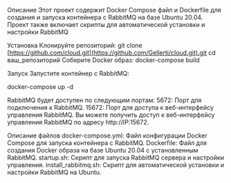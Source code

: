 Описание
Этот проект содержит Docker Compose файл и Dockerfile для создания и запуска контейнера с RabbitMQ на базе Ubuntu 20.04. Проект также включает скрипты для автоматической установки и настройки RabbitMQ

Установка
Клонируйте репозиторий:
git clone [https://github.com/cloud.git](https://github.com/Gellerti/cloud.git).git
cd ваш_репозиторий
Соберите Docker образ:
docker-compose build

Запуск
Запустите контейнер с RabbitMQ:

docker-compose up -d

RabbitMQ будет доступен по следующим портам:
5672: Порт для подключения к RabbitMQ.
15672: Порт для доступа к веб-интерфейсу управления RabbitMQ.
Вы можете получить доступ к веб-интерфейсу управления RabbitMQ по адресу http://IP:15672.



Описание файлов
docker-compose.yml: Файл конфигурации Docker Compose для запуска контейнера с RabbitMQ.
Dockerfile: Файл для создания Docker образа на базе Ubuntu 20.04 с установленным RabbitMQ.
startup.sh: Скрипт для запуска RabbitMQ сервера и настройки управления.
install_rabbitmq.sh: Скрипт для автоматической установки и настройки RabbitMQ на Ubuntu.

